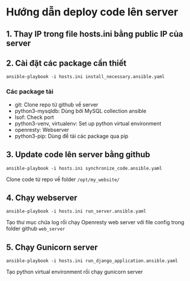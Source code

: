 # Hướng dẫn deploy code lên server
## 1. Thay IP trong file hosts.ini bằng public IP của server
## 2. Cài đặt các package cần thiết
````
ansible-playbook -i hosts.ini install_necessary.ansible.yaml
````
### Các package tải
- git: Clone repo từ github về server
- python3-mysqldb: Dùng bởi MySQL collection ansible
- lsof: Check port
- python3-venv, virtualenv: Set up python virtual environment
- openresty: Webserver
- python3-pip: Dùng để tải các package qua pip
## 3. Update code lên server bằng github
````
ansible-playbook -i hosts.ini synchronize_code.ansible.yaml
````
Clone code từ repo về folder `/opt/my_website/`
## 4. Chạy webserver
````
ansible-playbook -i hosts.ini run_server.ansible.yaml
````
Tạo thư mục chứa log rồi chạy Openresty web server với file config trong folder github `web_server`
## 5. Chạy Gunicorn server
````
ansible-playbook -i hosts.ini run_django_application.ansible.yaml
````
Tạo python virtual environment rồi chạy gunicorn server